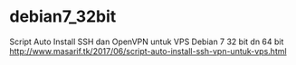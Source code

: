 # debian7_32bit
Script Auto Install SSH dan OpenVPN untuk VPS Debian 7 32 bit dn 64 bit
http://www.masarif.tk/2017/06/script-auto-install-ssh-vpn-untuk-vps.html

